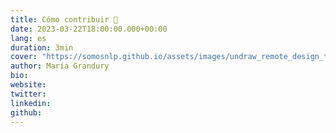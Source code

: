 ```yaml
---
title: Cómo contribuir 🚀
date: 2023-03-22T18:00:00.000+00:00
lang: es
duration: 3min
cover: "https://somosnlp.github.io/assets/images/undraw_remote_design_team_0hp4.svg"
author: María Grandury
bio: 
website: 
twitter: 
linkedin: 
github: 
---
```


<EventSummary
    description=""
    poster="https://somosnlp.github.io/assets/images/eventos/"
    video=""
    name=""
    website=""
    twitter=""
    linkedin=""
    github=""
    bio=""
/>
